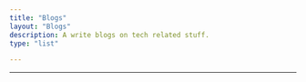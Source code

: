 ```yaml
---
title: "Blogs"
layout: "Blogs"
description: A write blogs on tech related stuff.
type: "list"

---
```

***